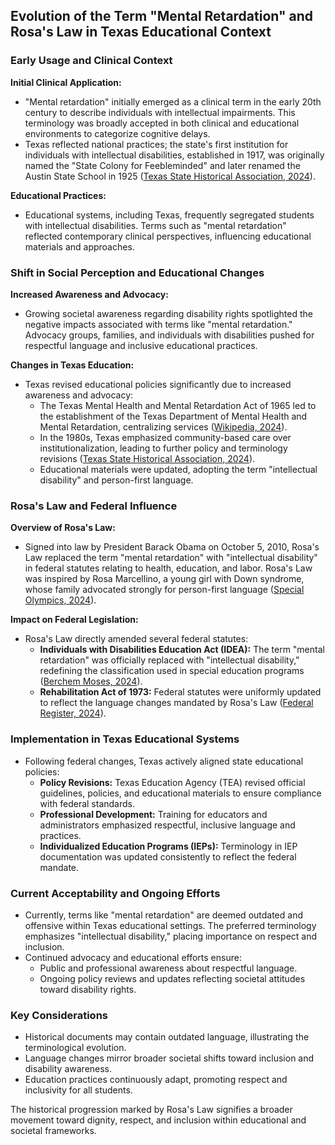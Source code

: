 ## Evolution of the Term "Mental Retardation" and Rosa's Law in Texas Educational Context

### Early Usage and Clinical Context

**Initial Clinical Application:**
- "Mental retardation" initially emerged as a clinical term in the early 20th century to describe individuals with intellectual impairments. This terminology was broadly accepted in both clinical and educational environments to categorize cognitive delays.
- Texas reflected national practices; the state's first institution for individuals with intellectual disabilities, established in 1917, was originally named the "State Colony for Feebleminded" and later renamed the Austin State School in 1925 ([Texas State Historical Association, 2024](https://www.tshaonline.org/handbook/entries/texas-department-of-mental-health-and-mental-retardation)).

**Educational Practices:**
- Educational systems, including Texas, frequently segregated students with intellectual disabilities. Terms such as "mental retardation" reflected contemporary clinical perspectives, influencing educational materials and approaches.

### Shift in Social Perception and Educational Changes

**Increased Awareness and Advocacy:**
- Growing societal awareness regarding disability rights spotlighted the negative impacts associated with terms like "mental retardation." Advocacy groups, families, and individuals with disabilities pushed for respectful language and inclusive educational practices.

**Changes in Texas Education:**
- Texas revised educational policies significantly due to increased awareness and advocacy:
  - The Texas Mental Health and Mental Retardation Act of 1965 led to the establishment of the Texas Department of Mental Health and Mental Retardation, centralizing services ([Wikipedia, 2024](https://en.wikipedia.org/wiki/Texas_Mental_Health_and_Mental_Retardation_Act_of_1965)).
  - In the 1980s, Texas emphasized community-based care over institutionalization, leading to further policy and terminology revisions ([Texas State Historical Association, 2024](https://www.tshaonline.org/handbook/entries/texas-department-of-mental-health-and-mental-retardation)).
  - Educational materials were updated, adopting the term "intellectual disability" and person-first language.

### Rosa's Law and Federal Influence

**Overview of Rosa's Law:**
- Signed into law by President Barack Obama on October 5, 2010, Rosa's Law replaced the term "mental retardation" with "intellectual disability" in federal statutes relating to health, education, and labor. Rosa's Law was inspired by Rosa Marcellino, a young girl with Down syndrome, whose family advocated strongly for person-first language ([Special Olympics, 2024](https://www.specialolympics.org/stories/news/rosas-law-signed-into-law-by-president-obama)).

**Impact on Federal Legislation:**
- Rosa's Law directly amended several federal statutes:
  - **Individuals with Disabilities Education Act (IDEA):** The term "mental retardation" was officially replaced with "intellectual disability," redefining the classification used in special education programs ([Berchem Moses, 2024](https://www.berchemmoses.com/updated-federal-regulations-rosas-law-changes-section-504-and-idea-references-from-mental-retardation-to-intellectual-disability/)).
  - **Rehabilitation Act of 1973:** Federal statutes were uniformly updated to reflect the language changes mandated by Rosa's Law ([Federal Register, 2024](https://www.federalregister.gov/documents/2017/07/11/2017-14343/rosas-law)).

### Implementation in Texas Educational Systems

- Following federal changes, Texas actively aligned state educational policies:
  - **Policy Revisions:** Texas Education Agency (TEA) revised official guidelines, policies, and educational materials to ensure compliance with federal standards.
  - **Professional Development:** Training for educators and administrators emphasized respectful, inclusive language and practices.
  - **Individualized Education Programs (IEPs):** Terminology in IEP documentation was updated consistently to reflect the federal mandate.

### Current Acceptability and Ongoing Efforts

- Currently, terms like "mental retardation" are deemed outdated and offensive within Texas educational settings. The preferred terminology emphasizes "intellectual disability," placing importance on respect and inclusion.
- Continued advocacy and educational efforts ensure:
  - Public and professional awareness about respectful language.
  - Ongoing policy reviews and updates reflecting societal attitudes toward disability rights.

### Key Considerations

- Historical documents may contain outdated language, illustrating the terminological evolution.
- Language changes mirror broader societal shifts toward inclusion and disability awareness.
- Education practices continuously adapt, promoting respect and inclusivity for all students.

The historical progression marked by Rosa's Law signifies a broader movement toward dignity, respect, and inclusion within educational and societal frameworks.

